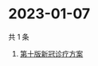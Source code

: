 # 2023-01-07

共 1 条

<!-- BEGIN -->
<!-- 最后更新时间 Sat Jan 07 2023 07:07:41 GMT+0800 (China Standard Time) -->

1. [第十版新冠诊疗方案](https://www.zhihu.com/search?q=第十版新冠诊疗方案)

<!-- END -->
